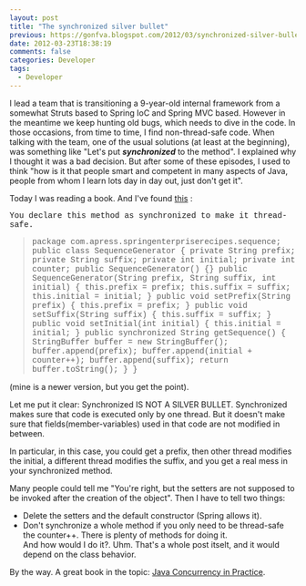 ```yaml
---
layout: post
title: "The synchronized silver bullet"
previous: https://gonfva.blogspot.com/2012/03/synchronized-silver-bullet.html
date: 2012-03-23T18:38:19
comments: false
categories: Developer
tags:
  - Developer
---
```


I lead a team that is transitioning a 9-year-old internal framework from a somewhat Struts based to Spring IoC and Spring MVC based. However in the meantime we keep hunting old bugs, which needs to dive in the code. In those occasions, from time to time, I find non-thread-safe code. When talking with the team, one of the usual solutions (at least at the beginning), was something like "Let's put  **<i>synchronized</i>** to the method". I explained why I thought it was a bad decision. But after some of these episodes, I used to think "how is it that people smart and competent in many aspects of Java, people from whom I learn lots day in day out, just don't get it".


Today I was reading a book. And I've found [this](http://books.google.es/books?id=Gu8-_b9AN8gC&amp;printsec=frontcover&amp;hl=es#v=onepage&amp;q=syncrhonized&amp;f=false) :



<span style="font-family: 'Courier New', Courier, monospace;">You declare this method as synchronized to make it thread-safe.</span>
<blockquote class="tr_bq"><span style="font-family: 'Courier New', Courier, monospace;">package com.apress.springenterpriserecipes.sequence;
public class SequenceGenerator {
private String prefix;
private String suffix;
private int initial;
private int counter;
public SequenceGenerator() {}
public SequenceGenerator(String prefix, String suffix, int initial) {
this.prefix = prefix;
this.suffix = suffix;
this.initial = initial;
}
public void setPrefix(String prefix) {
this.prefix = prefix;
}
public void setSuffix(String suffix) {
this.suffix = suffix;
}
public void setInitial(int initial) {
this.initial = initial;
}
public synchronized String getSequence() {
StringBuffer buffer = new StringBuffer();
buffer.append(prefix);
buffer.append(initial + counter++);
buffer.append(suffix);
return buffer.toString();
}
}</span></blockquote>


(mine is a newer version, but you get the point).


Let me put it clear: Synchronized IS NOT A SILVER BULLET. Synchronized makes sure that code is executed only by one thread. But it doesn't make sure that fields(member-variables) used in that code are not modified in between.


In particular, in this case, you could get a prefix, then other thread modifies the initial, a different thread modifies the suffix, and you get a real mess in your synchronized method.


Many people could tell me "You're right, but the setters are not supposed to be invoked after the creation of the object". Then I have to tell two things:




+ Delete the setters and the default constructor (Spring allows it).
+ Don't synchronize a whole method if you only need to be thread-safe the counter++. There is plenty of methods for doing it.</li></ol>
And how would I do it?. Uhm. That's a whole post itselt, and it would depend on the class behavior.


By the way. A great book in the topic: [Java Concurrency in Practice](http://www.jcip.net/).
